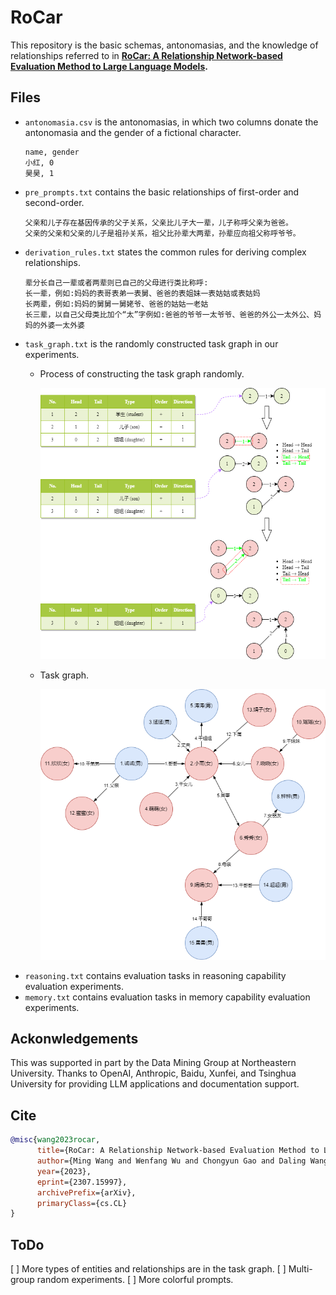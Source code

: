 # RoCar
This repository is the basic schemas, antonomasias, and the knowledge of relationships referred to in **[RoCar: A Relationship Network-based Evaluation Method to Large Language Models](https://arxiv.org/abs/2307.15997).**

## Files
- `antonomasia.csv` is the antonomasias, in which two columns donate the antonomasia and the gender of a fictional character.
  ```
  name, gender
  小红, 0
  昊昊, 1
  ```
- `pre_prompts.txt` contains the basic relationships of first-order and second-order.
  ```
  父亲和儿子存在基因传承的父子关系，父亲比儿子大一辈，儿子称呼父亲为爸爸。
  父亲的父亲和父亲的儿子是祖孙关系，祖父比孙辈大两辈，孙辈应向祖父称呼爷爷。
  ```
- `derivation_rules.txt` states the common rules for deriving complex relationships.
  ```
  辈分长自己一辈或者两辈则已自己的父母进行类比称呼:
  长一辈，例如:妈妈的表哥表弟一表舅、爸爸的表姐妹一表姑姑或表姑妈
  长两辈，例如:妈妈的舅舅一舅姥爷、爸爸的姑姑一老姑
  长三辈，以自己父母类比加个“太”字例如:爸爸的爷爷一太爷爷、爸爸的外公一太外公、妈妈的外婆一太外婆
  ```
- `task_graph.txt` is the randomly constructed task graph in our experiments.
  - Process of constructing the task graph randomly.
    
    ![](https://github.com/NEU-DataMining/RoCar/blob/main/figures/taskgraph.png)
  - Task graph.
    
    ![](https://github.com/NEU-DataMining/RoCar/blob/main/figures/socialnetwork.png)
- `reasoning.txt` contains evaluation tasks in reasoning capability evaluation experiments.
- `memory.txt` contains evaluation tasks in memory capability evaluation experiments.

## Ackonwledgements
This was supported in part by the Data Mining Group at Northeastern University. Thanks to OpenAI, Anthropic, Baidu, Xunfei, and Tsinghua University for providing LLM applications and documentation support.

## Cite
``` bib
@misc{wang2023rocar,
      title={RoCar: A Relationship Network-based Evaluation Method to Large Language Models}, 
      author={Ming Wang and Wenfang Wu and Chongyun Gao and Daling Wang and Shi Feng and Yifei Zhang},
      year={2023},
      eprint={2307.15997},
      archivePrefix={arXiv},
      primaryClass={cs.CL}
}
```

## ToDo
[ ] More types of entities and relationships are in the task graph.
[ ] Multi-group random experiments.
[ ] More colorful prompts.
